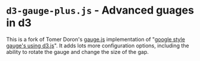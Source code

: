 # `d3-gauge-plus.js` - Advanced guages in d3

This is a fork of Tomer Doron's [gauge.js](https://gist.github.com/tomerd/1499279) implementation of "[google style gauge's using d3.js](http://tomerdoron.blogspot.co.uk/2011/12/google-style-gauges-using-d3js.html)".  It adds lots more configuration options, including the ability to rotate the gauge and change the size of the gap.
